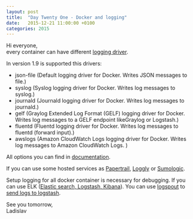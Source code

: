```yaml
---
layout: post
title:  "Day Twenty One - Docker and logging"
date:   2015-12-21 11:00:00 +0100
categories: 2015
---
```


Hi everyone,<br>
every container can have different [logging driver](https://docs.docker.com/engine/reference/logging/overview/).

In version 1.9 is supported this drivers:

- json-file (Default logging driver for Docker. Writes JSON messages to file.)
- syslog (Syslog logging driver for Docker. Writes log messages to syslog.)
- journald (Journald logging driver for Docker. Writes log messages to journald.)
- gelf (Graylog Extended Log Format (GELF) logging driver for Docker. Writes log  messages to a GELF endpoint likeGraylog or Logstash.)
- fluentd (Fluentd logging driver for Docker. Writes log messages to fluentd (forward input).)
- awslogs (Amazon CloudWatch Logs logging driver for Docker. Writes log messages to Amazon CloudWatch Logs.
)

All options you can find in [documentation](https://docs.docker.com/engine/reference/logging/overview/).

If you can use some hosted services as [Papertrail](http://help.papertrailapp.com/kb/configuration/configuring-centralized-logging-from-docker/), [Loggly](https://www.loggly.com/docs/docker-syslog/) or [Sumologic](https://www.sumologic.com/application/docker/).

Setup logging for all docker container is necessary for debugging. If you can use ELK ([Elastic search, Logstash, Kibana](http://nathanleclaire.com/blog/2015/04/27/automating-docker-logging-elasticsearch-logstash-kibana-and-logspout/)). You can use [logspout](https://github.com/gliderlabs/logspout) to [send logs to logstash](https://github.com/looplab/logspout-logstash).

See you tomorrow,<br>
Ladislav
